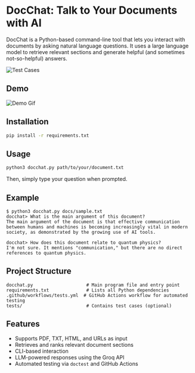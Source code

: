 # DocChat: Talk to Your Documents with AI

DocChat is a Python-based command-line tool that lets you interact with documents by asking natural language questions. It uses a large language model to retrieve relevant sections and generate helpful (and sometimes not-so-helpful) answers.

![Test Cases](https://github.com/nile842ll/Project-DocChat/actions/workflows/tests.yml/badge.svg)

## Demo

![Demo Gif](docs/demo.gif) <!-- Make sure this file is uploaded to your GitHub repo under docs/ -->

## Installation

```bash
pip install -r requirements.txt
```

## Usage

```bash
python3 docchat.py path/to/your/document.txt
```

Then, simply type your question when prompted.

## Example

```text
$ python3 docchat.py docs/sample.txt
docchat> What is the main argument of this document?
The main argument of the document is that effective communication between humans and machines is becoming increasingly vital in modern society, as demonstrated by the growing use of AI tools.

docchat> How does this document relate to quantum physics?
I'm not sure. It mentions "communication," but there are no direct references to quantum physics.
```

## Project Structure

```text
docchat.py                    # Main program file and entry point  
requirements.txt              # Lists all Python dependencies  
.github/workflows/tests.yml  # GitHub Actions workflow for automated testing  
tests/                        # Contains test cases (optional)
```

## Features

- Supports PDF, TXT, HTML, and URLs as input
- Retrieves and ranks relevant document sections
- CLI-based interaction
- LLM-powered responses using the Groq API
- Automated testing via `doctest` and GitHub Actions

